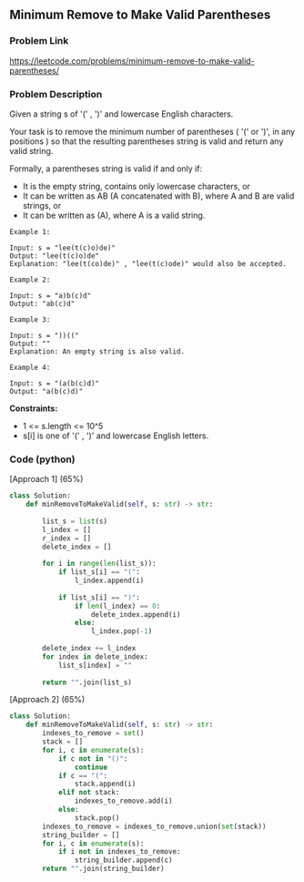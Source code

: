 ## Minimum Remove to Make Valid Parentheses

### Problem Link

https://leetcode.com/problems/minimum-remove-to-make-valid-parentheses/

### Problem Description 

Given a string s of '(' , ')' and lowercase English characters. 

Your task is to remove the minimum number of parentheses ( '(' or ')', in any positions ) so that the resulting parentheses string is valid and return any valid string.

Formally, a parentheses string is valid if and only if:

* It is the empty string, contains only lowercase characters, or
* It can be written as AB (A concatenated with B), where A and B are valid strings, or
* It can be written as (A), where A is a valid string.

```
Example 1:

Input: s = "lee(t(c)o)de)"
Output: "lee(t(c)o)de"
Explanation: "lee(t(co)de)" , "lee(t(c)ode)" would also be accepted.

```

```
Example 2:

Input: s = "a)b(c)d"
Output: "ab(c)d"

```

```
Example 3:

Input: s = "))(("
Output: ""
Explanation: An empty string is also valid.

```

```
Example 4:

Input: s = "(a(b(c)d)"
Output: "a(b(c)d)"

```

**Constraints:**

* 1 <= s.length <= 10^5
* s[i] is one of  '(' , ')' and lowercase English letters.

### Code (python)

[Approach 1] (65%)

```python
class Solution:
    def minRemoveToMakeValid(self, s: str) -> str:
        
        list_s = list(s)
        l_index = []
        r_index = []
        delete_index = []
        
        for i in range(len(list_s)):
            if list_s[i] == "(":
                l_index.append(i)
                
            if list_s[i] == ")":
                if len(l_index) == 0:
                    delete_index.append(i)
                else:
                    l_index.pop(-1)
                    
        delete_index += l_index
        for index in delete_index:
            list_s[index] = ""
                
        return "".join(list_s)
```

[Approach 2] (65%)

```python
class Solution:
    def minRemoveToMakeValid(self, s: str) -> str:
        indexes_to_remove = set()
        stack = []
        for i, c in enumerate(s):
            if c not in "()":
                continue
            if c == "(":
                stack.append(i)
            elif not stack:
                indexes_to_remove.add(i)
            else:
                stack.pop()
        indexes_to_remove = indexes_to_remove.union(set(stack))
        string_builder = []
        for i, c in enumerate(s):
            if i not in indexes_to_remove:
                string_builder.append(c)
        return "".join(string_builder)

```